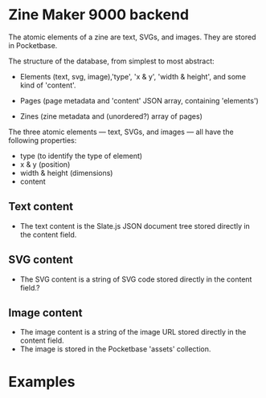 # Zine Maker 9000 backend

The atomic elements of a zine are text, SVGs, and images. They are stored in Pocketbase.

The structure of the database, from simplest to most abstract:

- Elements (text, svg, image),'type', 'x & y', 'width & height', and some kind of 'content'.

- Pages (page metadata and 'content' JSON array, containing 'elements')
- Zines (zine metadata and (unordered?) array of pages)

The three atomic elements — text, SVGs, and images — all have the following properties:
- type (to identify the type of element)
- x & y (position)
- width & height (dimensions)
- content

## Text content
- The text content is the Slate.js JSON document tree stored directly in the content field.

## SVG content
- The SVG content is a string of SVG code stored directly in the content field.?

## Image content
- The image content is a string of the image URL stored directly in the content field.
- The image is stored in the Pocketbase 'assets' collection.

# Examples

